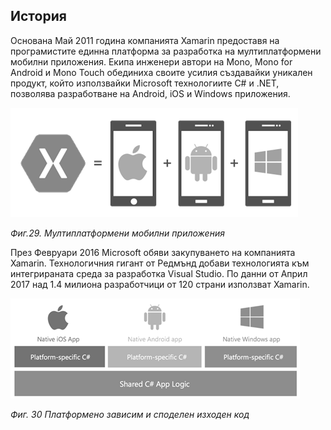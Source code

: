 ## История

Основана Май 2011 година компанията Xamarin предоставя на програмистите единна платформа за разработка на мултиплатформени мобилни приложения. Екипа инженери автори на Mono, Mono for Android и Mono Touch обединиха своите усилия създавайки уникален продукт, който използвайки Microsoft технологиите C\# и .NET, позволява разработване на Android, iOS и Windows приложения.

![](/chapter2/29.png)

_Фиг.29. Mултиплатформени мобилни приложения_

През Февруари 2016 Microsoft обяви закупуването на компанията Xamarin. Технологичния гигант от Редмънд добави технологията към интегрираната среда за разработка Visual Studio. По данни от Април 2017 над 1.4 милиона разработчици от 120 страни използват Xamarin.

![](/chapter2/30.png)

_Фиг. 30 Платформено зависим и споделен изходен код_

